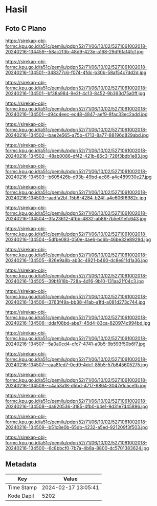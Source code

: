 # Hasil

## Foto C Plano

https://sirekap-obj-formc.kpu.go.id/a51c/pemilu/pdpr/52/71/06/10/02/5271061002018-20240216-134459--58ac2f3b-48d9-423e-a168-29df6fa14fcf.jpg

https://sirekap-obj-formc.kpu.go.id/a51c/pemilu/pdpr/52/71/06/10/02/5271061002018-20240216-134501--348377c6-f074-4fdc-b30b-58af54c7dd2d.jpg

https://sirekap-obj-formc.kpu.go.id/a51c/pemilu/pdpr/52/71/06/10/02/5271061002018-20240216-134501--bf38a984-9e3f-4c13-8452-9b393d75a0ff.jpg

https://sirekap-obj-formc.kpu.go.id/a51c/pemilu/pdpr/52/71/06/10/02/5271061002018-20240216-134501--d94c4eec-ec48-4847-aef9-8fac33ec2add.jpg

https://sirekap-obj-formc.kpu.go.id/a51c/pemilu/pdpr/52/71/06/10/02/5271061002018-20240216-134502--bae2e565-a75b-4713-8a77-88196d829abd.jpg

https://sirekap-obj-formc.kpu.go.id/a51c/pemilu/pdpr/52/71/06/10/02/5271061002018-20240216-134502--48ab0086-df42-421b-86c3-728f3bdb1e83.jpg

https://sirekap-obj-formc.kpu.go.id/a51c/pemilu/pdpr/52/71/06/10/02/5271061002018-20240216-134503--b605426b-d93b-49bd-ac86-a4c489930e27.jpg

https://sirekap-obj-formc.kpu.go.id/a51c/pemilu/pdpr/52/71/06/10/02/5271061002018-20240216-134503--aadfa2bf-15b6-4284-b24f-a4e606f6982c.jpg

https://sirekap-obj-formc.kpu.go.id/a51c/pemilu/pdpr/52/71/06/10/02/5271061002018-20240216-134504--3fa23612-4fbb-4832-ab86-7b5e01efc643.jpg

https://sirekap-obj-formc.kpu.go.id/a51c/pemilu/pdpr/52/71/06/10/02/5271061002018-20240216-134504--5dfbe083-050e-4ae6-bc6b-46be32e8929d.jpg

https://sirekap-obj-formc.kpu.go.id/a51c/pemilu/pdpr/52/71/06/10/02/5271061002018-20240216-134505--826e9a8b-ab3c-4921-b460-dc8e811d1a36.jpg

https://sirekap-obj-formc.kpu.go.id/a51c/pemilu/pdpr/52/71/06/10/02/5271061002018-20240216-134505--39bf818b-728a-4d16-9b10-131aa21f04c3.jpg

https://sirekap-obj-formc.kpu.go.id/a51c/pemilu/pdpr/52/71/06/10/02/5271061002018-20240216-134506--3763f49a-bb38-41ab-a1fd-a081d273c744.jpg

https://sirekap-obj-formc.kpu.go.id/a51c/pemilu/pdpr/52/71/06/10/02/5271061002018-20240216-134506--ddaf08bd-abe7-45d4-83ca-820974c994bd.jpg

https://sirekap-obj-formc.kpu.go.id/a51c/pemilu/pdpr/52/71/06/10/02/5271061002018-20240216-134507--5a0a0cd4-cfc7-4741-a0b5-9b593f50b6f7.jpg

https://sirekap-obj-formc.kpu.go.id/a51c/pemilu/pdpr/52/71/06/10/02/5271061002018-20240216-134507--caa8fed7-0ed9-4dcf-85b5-57b845605275.jpg

https://sirekap-obj-formc.kpu.go.id/a51c/pemilu/pdpr/52/71/06/10/02/5271061002018-20240216-134508--c4a53a18-d5bd-4717-9864-3047e1c5cefb.jpg

https://sirekap-obj-formc.kpu.go.id/a51c/pemilu/pdpr/52/71/06/10/02/5271061002018-20240216-134508--da920536-3185-4fb0-b4e1-9d31e7d45896.jpg

https://sirekap-obj-formc.kpu.go.id/a51c/pemilu/pdpr/52/71/06/10/02/5271061002018-20240216-134509--b51c8e0b-65db-4232-a5ed-921209f3f503.jpg

https://sirekap-obj-formc.kpu.go.id/a51c/pemilu/pdpr/52/71/06/10/02/5271061002018-20240216-134500--6c8bbcf0-7b7a-4b8a-8800-dc5701383624.jpg


## Metadata

| Key        | Value               |
| ---------- | ------------------- |
| Time Stamp | 2024-02-17 13:05:41 |
| Kode Dapil | 5202                |




